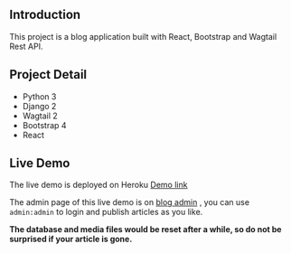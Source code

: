 ## Introduction

This project is a blog application built with React, Bootstrap and Wagtail Rest API.

## Project Detail

* Python 3
* Django 2
* Wagtail 2
* Bootstrap 4
* React

## Live Demo

The live demo is deployed on Heroku [Demo link](http://wagtail-react-blog.accordbox.com/)

The admin page of this live demo is on [blog admin](http://wagtail-react-blog.accordbox.com/admin/) , you can use `admin:admin` to login and publish articles as you like.

**The database and media files would be reset after a while, so do not be surprised if your article is gone.**

